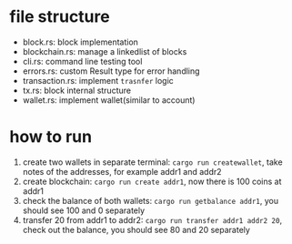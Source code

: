 # file structure

- block.rs: block implementation
- blockchain.rs: manage a linkedlist of blocks
- cli.rs: command line testing tool
- errors.rs: custom Result type for error handling
- transaction.rs: implement `trasnfer` logic
- tx.rs: block internal structure
- wallet.rs: implement wallet(similar to account)

# how to run

1. create two wallets in separate terminal: `cargo run createwallet`, take notes of the addresses, for example addr1 and addr2
2. create blockchain: `cargo run create addr1`, now there is 100 coins at addr1
3. check the balance of both wallets: `cargo run getbalance addr1`, you should see 100 and 0 separately
4. transfer 20 from addr1 to addr2: `cargo run transfer addr1 addr2 20`, check out the balance, you should see 80 and 20 separately